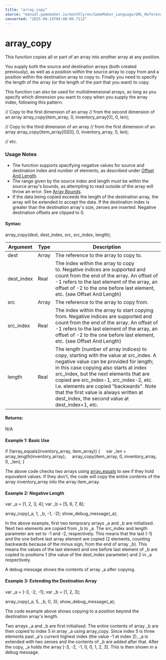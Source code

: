 ```yaml
---
title: "array_copy"
source: "manual.gamemaker.io/monthly/en/GameMaker_Language/GML_Reference/Variable_Functions/array_copy.htm"
converted: "2025-09-14T04:00:09.711Z"
---
```


# array\_copy

This function copies all or part of an array into another array at any position.

You supply both the source and destination arrays (both created previously), as well as a position within the source array to copy from and a position within the destination array to copy to. Finally you need to specify the length of the array (or the length of the part that you want) to copy.

This function can also be used for multidimensional arrays, as long as you specify which dimension you want to copy when you supply the array index, following this pattern:

// Copy to the first dimension of an array
// from the second dimension of an array
array\_copy(item\_array, 0, inventory\_array\[0\], 0, len);

// Copy to the third dimension of an array
// from the first dimension of an array
array\_copy(item\_array\[0\]\[0\], 0, inventory\_array, 0, len);

// etc.

### Usage Notes

-   The function supports specifying negative values for source and destination index and number of elements, as described under [Offset And Length](Array_Functions.htm#offset_and_length).
-   The range given by the source index and length must be within the source array's bounds, as attempting to read outside of the array will throw an error. See [Array Bounds](../../GML_Overview/Arrays.htm#array_bounds).
-   If the data being copied exceeds the length of the destination array, the array will be extended to accept the data. If the destination index is greater than the destination array's size, zeroes are inserted. Negative destination offsets are clipped to 0.

#### Syntax:

array\_copy(dest, dest\_index, src, src\_index, length);

| Argument | Type | Description |
| --- | --- | --- |
| dest | Array | The reference to the array to copy to. |
| dest_index | Real | The index within the array to copy to. Negative indices are supported and count from the end of the array. An offset of -1 refers to the last element of the array, an offset of -2 to the one before last element, etc. (see Offset And Length) |
| src | Array | The reference to the array to copy from. |
| src_index | Real | The index within the array to start copying from. Negative indices are supported and count from the end of the array. An offset of -1 refers to the last element of the array, an offset of -2 to the one before last element, etc. (see Offset And Length) |
| length | Real | The length (number of array indices) to copy, starting with the value at src_index. A negative value can be provided for length; in this case copying also starts at index src_index, but the next elements that are copied are src_index-1, src_index-2, etc. I.e. elements are copied "backwards". Note that the first value is always written at dest_index, the second value at dest_index+1, etc. |

#### Returns:

N/A

#### Example 1: Basic Use

if (!array\_equals(inventory\_array, item\_array))
{
    var \_len = array\_length(inventory\_array);
    array\_copy(item\_array, 0, inventory\_array, 0, \_len);
}

The above code checks two arrays using [array\_equals](array_equals.md) to see if they hold equivalent values. If they don't, the code will copy the entire contents of the array inventory\_array into the array item\_array.

#### Example 2: Negative Length

var \_a = \[1, 2, 3, 4\];
var \_b = \[5, 6, 7, 8\];

array\_copy(\_a, 1, \_b, -1, -2);
show\_debug\_message(\_a);

In the above example, first two temporary arrays \_a and \_b are initialised. Next two elements are copied from \_b to \_a. The src\_index and length parameter are set to -1 and -2, respectively. This means that the last (-1) and the one before last array element are copied (2 elements, counting backwards because of the minus sign, from the end of array \_b). This means the values of the last element and one before last element of \_b are copied to positions 1 (the value of the dest\_index parameter) and 2 in \_a respectively.

A debug message shows the contents of array \_a after copying.

#### Example 3: Extending the Destination Array

var \_a = \[-3, -2, -1\];
var \_b = \[1, 2, 3\];

array\_copy(\_a, 5, \_b, 0, 3);
show\_debug\_message(\_a);

The code example above shows copying to a position beyond the destination array's length.

Two arrays \_a and \_b are first initialised. The entire contents of array \_b are then copied to index 5 in array \_a using array\_copy. Since index 5 is three elements past \_a's current highest index (the value -1 at index 2), \_a is extended with two zeroes and the contents of \_b are added after that. After the copy, \_a holds the array \[-3, -2, -1, 0, 0, 1, 2, 3\]. This is then shown in a debug message.
